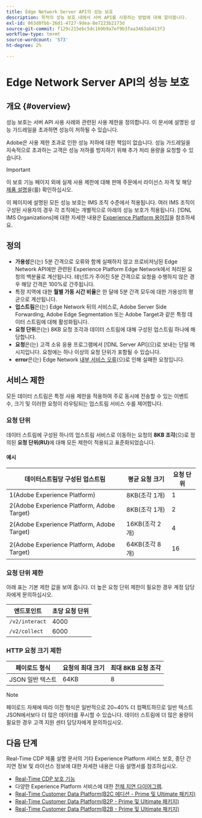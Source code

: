 ```yaml
---
title: Edge Network Server API의 성능 보호
description: 최적의 성능 보호 내에서 서버 API를 사용하는 방법에 대해 알아봅니다.
exl-id: 063d0fbb-26d1-4727-9dea-8e7223b2173d
source-git-commit: f129c215ebc5dc169b9a7ef9b3faa3463ab413f3
workflow-type: tm+mt
source-wordcount: '573'
ht-degree: 2%

---
```



# Edge Network Server API의 성능 보호

## 개요 {#overview}

성능 보호는 서버 API 사용 사례와 관련된 사용 제한을 정의합니다. 이 문서에 설명된 성능 가드레일을 초과하면 성능이 저하될 수 있습니다.

Adobe은 사용 제한 초과로 인한 성능 저하에 대한 책임이 없습니다. 성능 가드레일을 지속적으로 초과하는 고객은 성능 저하를 방지하기 위해 추가 처리 용량을 요청할 수 있습니다.

>[!IMPORTANT]
>
>이 보호 기능 페이지 외에 실제 사용 제한에 대해 판매 주문에서 라이선스 자격 및 해당 [제품 설명](https://helpx.adobe.com/legal/product-descriptions.html)을(를) 확인하십시오.

이 페이지에 설명된 모든 성능 보호는 IMS 조직 수준에서 적용됩니다. 여러 IMS 조직이 구성된 사용자의 경우 각 조직에는 개별적으로 아래의 성능 보호가 적용됩니다. [!DNL IMS Organizations]에 대한 자세한 내용은 [Experience Platform 용어집](../landing/glossary.md)을 참조하세요.

## 정의

* **가용성**&#x200B;은(는) 5분 간격으로 오류와 함께 실패하지 않고 프로비저닝된 Edge Network API에만 관련된 Experience Platform Edge Network에서 처리된 요청의 백분율로 계산됩니다. 테넌트가 주어진 5분 간격으로 요청을 수행하지 않은 경우 해당 간격은 100%로 간주됩니다.
* 특정 지역에 대한 **월별 가동 시간 비율**&#x200B;은 한 달에 5분 간격 모두에 대한 가용성의 평균으로 계산됩니다.
* **업스트림**&#x200B;은(는) Edge Network 뒤의 서비스로, Adobe Server Side Forwarding, Adobe Edge Segmentation 또는 Adobe Target과 같은 특정 데이터 스트림에 대해 활성화됩니다.
* **요청 단위**&#x200B;은(는) 8KB 요청 조각과 데이터 스트림에 대해 구성된 업스트림 하나에 해당합니다.
* **요청**&#x200B;은(는) 고객 소유 응용 프로그램에서 [!DNL Server API]&#x200B;(으)로 보내는 단일 메시지입니다. 요청에는 하나 이상의 요청 단위가 포함될 수 있습니다.
* **error**&#x200B;은(는) Edge Network [내부 서비스 오류](error-handling.md)(으)로 인해 실패한 요청입니다.

## 서비스 제한

모든 데이터 스트림은 특정 사용 제한을 적용하여 주로 동시에 전송할 수 있는 이벤트 수, 크기 및 이러한 요청이 라우팅되는 업스트림 서비스 수를 제어합니다.

### 요청 단위

데이터 스트림에 구성된 하나의 업스트림 서비스로 이동하는 요청의 **8KB 조각**(으)로 정의된 **요청 단위(RU)**&#x200B;에 대해 모든 제한이 적용되고 표준화되었습니다.

#### 예시

| 데이터스트림당 구성된 업스트림 | 평균 요청 크기 | 요청 단위 |
| --- | --- | --- |
| 1(Adobe Experience Platform) | 8KB(조각 1개) | 1 |
| 2(Adobe Experience Platform, Adobe Target) | 8KB(조각 1개) | 2 |
| 2(Adobe Experience Platform, Adobe Target) | 16KB(조각 2개) | 4 |
| 2(Adobe Experience Platform, Adobe Target) | 64KB(조각 8개) | 16 |

### 요청 단위 제한

아래 표는 기본 제한 값을 보여 줍니다. 더 높은 요청 단위 제한이 필요한 경우 계정 담당자에게 문의하십시오.

| 엔드포인트 | 초당 요청 단위 |
| --- | --- |
| `/v2/interact` | 4000 |
| `/v2/collect` | 6000 |

### HTTP 요청 크기 제한

| 페이로드 형식 | 요청의 최대 크기 | 최대 8KB 요청 조각 |
| --- | --- | --- |
| JSON 일반 텍스트 | 64KB | 8 |


>[!NOTE]
>
>페이로드 자체에 따라 이진 형식은 일반적으로 20~40% 더 컴팩트하므로 일반 텍스트 JSON에서보다 더 많은 데이터를 푸시할 수 있습니다. 데이터 스트림에 더 많은 용량이 필요한 경우 고객 지원 센터 담당자에게 문의하십시오.

## 다음 단계

Real-Time CDP 제품 설명 문서의 기타 Experience Platform 서비스 보호, 종단 간 지연 정보 및 라이선스 정보에 대한 자세한 내용은 다음 설명서를 참조하십시오.

* [Real-Time CDP 보호 기능](/help/rtcdp/guardrails/overview.md)
* 다양한 Experience Platform 서비스에 대한 [전체 지연 다이어그램](https://experienceleague.adobe.com/docs/blueprints-learn/architecture/architecture-overview/deployment/guardrails.html?lang=en#end-to-end-latency-diagrams).
* [Real-Time Customer Data Platform(B2C 에디션 - Prime 및 Ultimate 패키지)](https://helpx.adobe.com/legal/product-descriptions/real-time-customer-data-platform-b2c-edition-prime-and-ultimate-packages.html)
* [Real-Time Customer Data Platform(B2P - Prime 및 Ultimate 패키지)](https://helpx.adobe.com/legal/product-descriptions/real-time-customer-data-platform-b2p-edition-prime-and-ultimate-packages.html)
* [Real-Time Customer Data Platform(B2B - Prime 및 Ultimate 패키지)](https://helpx.adobe.com/legal/product-descriptions/real-time-customer-data-platform-b2b-edition-prime-and-ultimate-packages.html)
